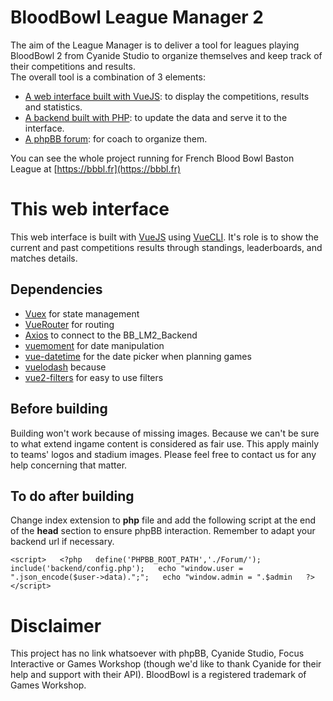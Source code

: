 # BloodBowl League Manager 2
The aim of the League Manager is to deliver a tool for leagues playing BloodBowl 2 from Cyanide Studio to organize themselves and keep track of their competitions and results.  
The overall tool is a combination of 3 elements:  
- [A web interface built with VueJS](https://github.com/XavierOlland/BloodBowl_LeagueManager2): to display the competitions, results and statistics.
- [A backend built with PHP](https://github.com/XavierOlland/BB_LM2_Backend): to update the data and serve it to the interface.
- [A phpBB forum](https://www.phpbb.com/): for coach to organize them.

You can see the whole project running for French Blood Bowl Baston League at [https://bbbl.fr](https://bbbl.fr)

# This web interface
This web interface is built with [VueJS](https://vuejs.org/) using [VueCLI](https://cli.vuejs.org/).
It's role is to show the current and past competitions results through standings, leaderboards, and matches details.

## Dependencies
- [Vuex](https://vuex.vuejs.org/) for state management
- [VueRouter](https://router.vuejs.org/) for routing
- [Axios](https://github.com/axios/axios) to connect to the BB_LM2_Backend
- [vuemoment](https://github.com/brockpetrie/vue-moment) for date manipulation
- [vue-datetime](https://github.com/mariomka/vue-datetime) for the date picker when planning games
- [vuelodash](https://github.com/Ewocker/vue-lodash) because
- [vue2-filters](https://github.com/freearhey/vue2-filters) for easy to use filters

## Before building

Building won't work because of missing images. Because we can't be sure to what extend ingame content is considered as fair use. This apply mainly to teams' logos and stadium images.
Please feel free to contact us for any help concerning that matter.

## To do after building

Change index extension to **php** file and add the following script at the end of the **head** section to ensure phpBB interaction.
Remember to adapt your backend url if necessary.

`<script>  
    <?php  
      define('PHPBB_ROOT_PATH','./Forum/');  
      include('backend/config.php');  
      echo "window.user = ".json_encode($user->data).";";  
      echo "window.admin = ".$admin  
    ?>  
  </script>`

# Disclaimer
This project has no link whatsoever with phpBB, Cyanide Studio, Focus Interactive or Games Workshop (though we'd like to thank Cyanide for their help and support with their API).
BloodBowl is a registered trademark of Games Workshop.
